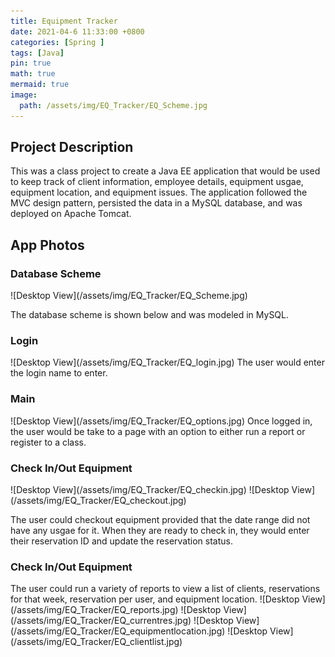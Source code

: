 ```yaml
---
title: Equipment Tracker
date: 2021-04-6 11:33:00 +0800
categories: [Spring ]
tags: [Java]
pin: true
math: true
mermaid: true
image:
  path: /assets/img/EQ_Tracker/EQ_Scheme.jpg
---
```


<h2 class="mt-5">Project Description</h2>
This was a class project to create a Java EE application that would be used to keep track of client information, employee details, equipment usgae, equipment location, and equipment issues. The application followed the MVC design pattern, persisted the data in a MySQL database, and was deployed on Apache Tomcat.

<h2 class="mt-5">App Photos</h2>
<h3 class="mt-5">Database Scheme</h3>
![Desktop View](/assets/img/EQ_Tracker/EQ_Scheme.jpg)

The database scheme is shown below and was modeled in MySQL.

<h3 class="mt-5">Login</h3>
![Desktop View](/assets/img/EQ_Tracker/EQ_login.jpg)
The user would enter the login name to enter.


<h3 class="mt-5">Main</h3>
![Desktop View](/assets/img/EQ_Tracker/EQ_options.jpg)
Once logged in, the user would be take to a page with an option to either run a report or register to a class.

<h3 class="mt-5">Check In/Out Equipment</h3>
![Desktop View](/assets/img/EQ_Tracker/EQ_checkin.jpg) ![Desktop View](/assets/img/EQ_Tracker/EQ_checkout.jpg)

The user could checkout equipment provided that the date range did not have any usgae for it. When they are ready to check in, they would enter their reservation ID and update the reservation status.

<h3 class="mt-5">Check In/Out Equipment</h3>
The user could run a variety of reports to view a list of clients, reservations for that week, reservation per user, and equipment location.
![Desktop View](/assets/img/EQ_Tracker/EQ_reports.jpg)
![Desktop View](/assets/img/EQ_Tracker/EQ_currentres.jpg)
![Desktop View](/assets/img/EQ_Tracker/EQ_equipmentlocation.jpg)
![Desktop View](/assets/img/EQ_Tracker/EQ_clientlist.jpg)